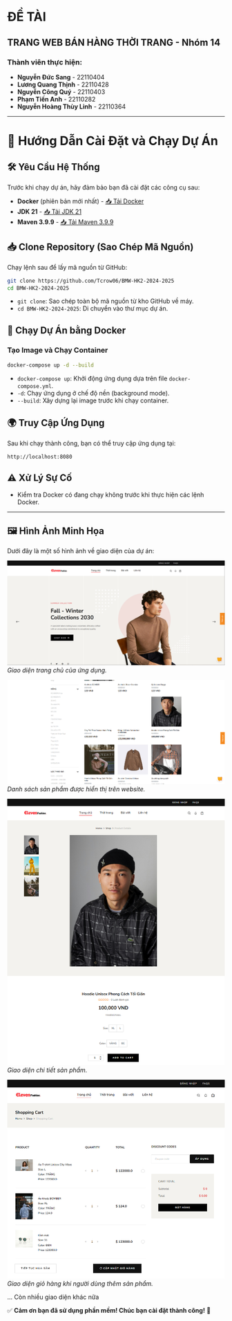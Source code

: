# ĐỀ TÀI

## TRANG WEB BÁN HÀNG THỜI TRANG - Nhóm 14

### Thành viên thực hiện:
- **Nguyễn Đức Sang** - 22110404
- **Lương Quang Thịnh** - 22110428
- **Nguyễn Công Quý** - 22110403
- **Phạm Tiến Anh** - 22110282
- **Nguyễn Hoàng Thùy Linh** - 22110364

---

# 🚀 Hướng Dẫn Cài Đặt và Chạy Dự Án

## 🛠 Yêu Cầu Hệ Thống

Trước khi chạy dự án, hãy đảm bảo bạn đã cài đặt các công cụ sau:

- **Docker** (phiên bản mới nhất) - [📥 Tải Docker](https://www.docker.com/get-started)
- **JDK 21** - [📥 Tải JDK 21](https://www.oracle.com/java/technologies/javase/jdk21-archive-downloads.html)
- **Maven 3.9.9** - [📥 Tải Maven 3.9.9](https://drive.google.com/drive/u/0/folders/1CpC8sUWQmw2C9Fo0OBp1TaVj5un91SHq?fbclid=IwAR0pkpiKBvCjs0vgaeDgoD-TvgRsO-eNR4pzoPCq7FNDEYCuV7ITlowkiuk)

## 📥 Clone Repository (Sao Chép Mã Nguồn)

Chạy lệnh sau để lấy mã nguồn từ GitHub:

```sh
git clone https://github.com/Tcrow06/BMW-HK2-2024-2025
cd BMW-HK2-2024-2025
```

- `git clone`: Sao chép toàn bộ mã nguồn từ kho GitHub về máy.
- `cd BMW-HK2-2024-2025`: Di chuyển vào thư mục dự án.

## 🐳 Chạy Dự Án bằng Docker

### Tạo Image và Chạy Container

```sh
docker-compose up -d --build
```

- `docker-compose up`: Khởi động ứng dụng dựa trên file `docker-compose.yml`.
- `-d`: Chạy ứng dụng ở chế độ nền (background mode).
- `--build`: Xây dựng lại image trước khi chạy container.

## 🌍 Truy Cập Ứng Dụng

Sau khi chạy thành công, bạn có thể truy cập ứng dụng tại:

```
http://localhost:8080
```

## ⚠ Xử Lý Sự Cố

- Kiểm tra Docker có đang chạy không trước khi thực hiện các lệnh Docker.
---

## 🖼 Hình Ảnh Minh Họa

Dưới đây là một số hình ảnh về giao diện của dự án:

![Trang chủ](images/homepage.png)
*Giao diện trang chủ của ứng dụng.*

![Trang sản phẩm](images/products.png)
*Danh sách sản phẩm được hiển thị trên website.*

![Trang chi tiết sản phẩm](images/productdetail.png)
*Giao diện chi tiết sản phẩm.*

![Trang giỏ hàng](images/cart.png)
*Giao diện giỏ hàng khi người dùng thêm sản phẩm.*

... Còn nhiều giao diện khác nữa 

✅ **Cảm ơn bạn đã sử dụng phần mềm! Chúc bạn cài đặt thành công!** 🚀

